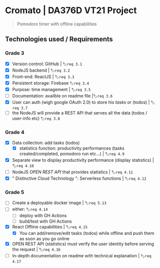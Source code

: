 # Cromato | DA376D VT21 Project
> Pomodoro timer with offline capabilities

## Technologies used / Requirements

### Grade 3

- [x]  Version control: GitHub | `🏷️req 3.1`
- [x] NodeJS backend | `🏷️req 3.2`
- [x] Front-end: ReactJS | `🏷️req 3.3`
- [x] Persistent storage: Firebase `🏷️req 3.4`
- [x] Purpose: time management | `🏷️req 3.5`
- [ ] Documentation: availble on readme file |`🏷️req 3.6`
- [x] User can auth (wigh google OAuth 2.0) to store his _tasks_ or (todos) | `🏷️req 3.7`
- [ ] the NodeJS will provide a REST API that serves all the data (todos / user-info etc) `🏷️req 3.8`

### Grade 4

- [x] Data collection: add tasks (todos)
   - [x] statistics function:  productivity performances (tasks  created/completed, pomodoro run etc...) | `🏷️req 4.9`
- [x]  Separate view to display productivity performance (display statistics) | `🏷️req 4.10`
- [ ]  NodeJS _OPEN REST API_ that provides statistics | `🏷️req 4.11`
- [x]  " Distinctive Cloud Technology ": Serverless functions |  `🏷️req 4.12`

### Grade 5

- [ ]  Create a deployable docker image |  `🏷️req 5.13`
- [ ]  either:  `🏷️req 4.14`
   - [ ]  deploy with GH Actions
   - [ ]  build/test with GH Actions
- [x]  React Offline capabilities |  `🏷️req 4.15`
   - [x]  You can add/remove/edit tasks (todos) while offline and push them as soon as you go online
- [x]  OPEN REST API (statistics) must verify the user identity before serving the request |  `🏷️req 4.16`
- [ ]  In-depth documentation on readme with technical explanation |  `🏷️req 4.17`